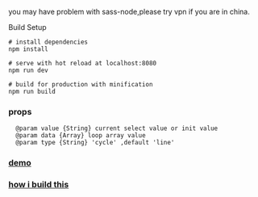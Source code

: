 you may have problem with sass-node,please try vpn if you are in china.

Build Setup

```
# install dependencies
npm install

# serve with hot reload at localhost:8080
npm run dev

# build for production with minification
npm run build

```
### props
```
  @param value {String} current select value or init value
  @param data {Array} loop array value
  @param type {String} 'cycle' ,default 'line'
```
 
   
### [demo](https://www.k186studio.com/demos/iosPicker/)


### [how i build this](https://segmentfault.com/a/1190000009276918)
